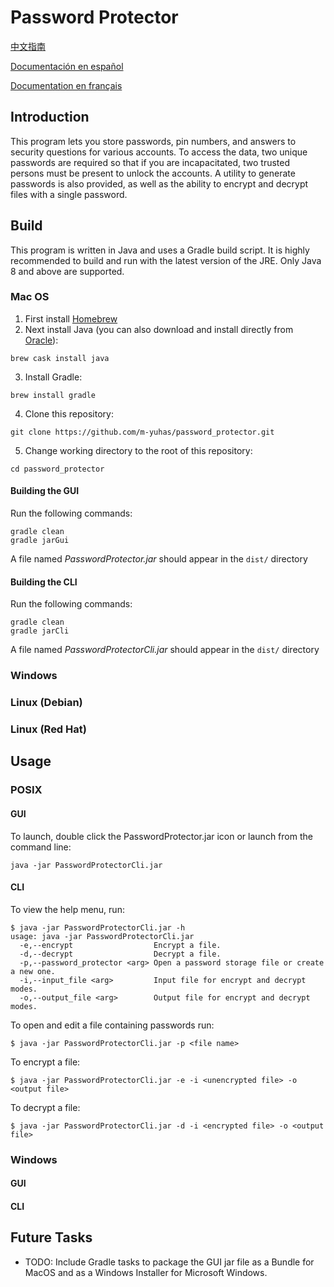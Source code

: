 # Password Protector
[中文指南](https://github.com/m-yuhas/password_protector/blob/master/doc/读我档案.md)

[Documentación en español](https://github.com/m-yuhas/password_protector/blob/master/doc/LÉAME.md)

[Documentation en français](https://github.com/m-yuhas/password_protector/blob/master/doc/LISEZ-MOI.md)

## Introduction
This program lets you store passwords, pin numbers, and answers to security
questions for various accounts.  To access the data, two unique passwords are
required so that if you are incapacitated, two trusted persons must be present
to unlock the accounts.  A utility to generate passwords is also provided, as
well as the ability to encrypt and decrypt files with a single password.

## Build

This program is written in Java and uses a Gradle build script.  It is highly
recommended to build and run with the latest version of the JRE.  Only Java 8
and above are supported.

### Mac OS

1. First install [Homebrew](https://brew.sh)
2. Next install Java (you can also download and install directly from [Oracle](https://www.oracle.com/java/technologies/javase-downloads.html)):

```
brew cask install java
```

3. Install Gradle:

```
brew install gradle
```

4. Clone this repository:

```
git clone https://github.com/m-yuhas/password_protector.git
```

5. Change working directory to the root of this repository:

```
cd password_protector
```

#### Building the GUI

Run the following commands:

```
gradle clean
gradle jarGui
```

A file named *PasswordProtector.jar* should appear in the ```dist/``` directory

#### Building the CLI

Run the following commands:

```
gradle clean
gradle jarCli
```

A file named *PasswordProtectorCli.jar* should appear in the ```dist/``` directory

### Windows

### Linux (Debian)

### Linux (Red Hat)

## Usage

### POSIX

#### GUI

To launch, double click the PasswordProtector.jar icon or launch from the
command line:

```
java -jar PasswordProtectorCli.jar
```

#### CLI

To view the help menu, run:

```
$ java -jar PasswordProtectorCli.jar -h
usage: java -jar PasswordProtectorCli.jar
  -e,--encrypt                  Encrypt a file.
  -d,--decrypt                  Decrypt a file.
  -p,--password_protector <arg> Open a password storage file or create a new one.
  -i,--input_file <arg>         Input file for encrypt and decrypt modes.
  -o,--output_file <arg>        Output file for encrypt and decrypt modes.
```

To open and edit a file containing passwords run:

```
$ java -jar PasswordProtectorCli.jar -p <file name>
```

To encrypt a file:

```
$ java -jar PasswordProtectorCli.jar -e -i <unencrypted file> -o <output file>
```

To decrypt a file:

```
$ java -jar PasswordProtectorCli.jar -d -i <encrypted file> -o <output file>
```

### Windows

#### GUI

#### CLI

## Future Tasks

- TODO: Include Gradle tasks to package the GUI jar file as a Bundle for
    MacOS and as a Windows Installer for Microsoft Windows.
